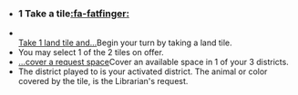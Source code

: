 - ### 1 Take a tile[:fa-fatfinger:](turnstep1.md)
- [<br />Take 1 land tile and...]()Begin your turn by taking a land tile.
- You may select 1 of the 2 tiles on offer.
- [...cover a request space]()Cover an available space in 1 of your 3 districts. 
- The district played to is your activated district.
The animal or color covered by the tile, is the Librarian's request.

<div class="mxgraph" style="float:left;width:150px;height:150px;border:1px solid transparent;" data-mxgraph="{&quot;highlight&quot;:&quot;#0000ff&quot;,&quot;lightbox&quot;:false,&quot;page&quot;:1,&quot;resize&quot;:true,&quot;toolbar&quot;:&quot;pages zoom layers&quot;,&quot;edit&quot;:&quot;_blank&quot;,&quot;url&quot;:&quot;https://drive.google.com/uc?id=1ZDvHw7A6dksXKnUJxzguJ-cL9iSUeU2-&amp;export=download&quot;}"></div>
<div class="mxgraph" style="float:left;clear: right;width:150px; height:150px;border:1px solid transparent;" data-mxgraph="{&quot;highlight&quot;:&quot;#0000ff&quot;,&quot;lightbox&quot;:false,&quot;page&quot;:1,&quot;resize&quot;:false,&quot;toolbar&quot;:&quot;pages zoom layers&quot;,&quot;edit&quot;:&quot;_blank&quot;,&quot;url&quot;:&quot;https://raw.githubusercontent.com/PoDeSy/geteven/master/test.drawio&quot;}"></div>